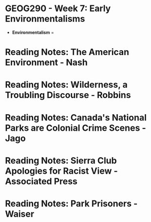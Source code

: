 # GEOG290 - Week 7: Early Environmentalisms
- **Environmentalism** = 
# Reading Notes: The American Environment - Nash

# Reading Notes: Wilderness, a Troubling Discourse - Robbins

# Reading Notes: Canada's National Parks are Colonial Crime Scenes - Jago

# Reading Notes: Sierra Club Apologies for Racist View - Associated Press

# Reading Notes: Park Prisoners - Waiser